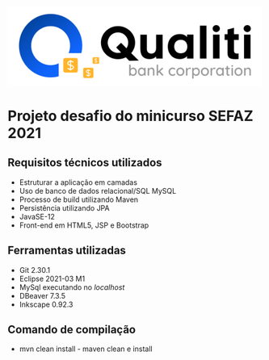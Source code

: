 ![Qualiti Bank Corporation](https://github.com/ilanmargolis/QualitiBank/blob/master/WebContent/images/logomarca.png)


# Projeto desafio do minicurso SEFAZ 2021 

## Requisitos técnicos utilizados
* Estruturar a aplicação em camadas
* Uso de banco de dados relacional/SQL MySQL
* Processo de build utilizando Maven
* Persistência utilizando JPA
* JavaSE-12
* Front-end em HTML5, JSP e Bootstrap

## Ferramentas utilizadas
* Git 2.30.1
* Eclipse 2021-03 M1
* MySql executando no *localhost*
* DBeaver 7.3.5
* Inkscape 0.92.3

## Comando de compilação
* mvn clean install - maven clean e install

